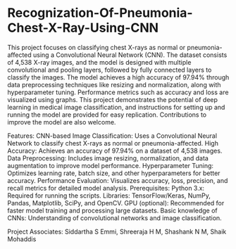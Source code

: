 # Recognization-Of-Pneumonia-Chest-X-Ray-Using-CNN
This project focuses on classifying chest X-rays as normal or pneumonia-affected using a Convolutional Neural Network (CNN). The dataset consists of 4,538 X-ray images, and the model is designed with multiple convolutional and pooling layers, followed by fully connected layers to classify the images. The model achieves a high accuracy of 97.94% through data preprocessing techniques like resizing and normalization, along with hyperparameter tuning. Performance metrics such as accuracy and loss are visualized using graphs. This project demonstrates the potential of deep learning in medical image classification, and instructions for setting up and running the model are provided for easy replication. Contributions to improve the model are also welcome.

Features:
         CNN-based Image Classification: Uses a Convolutional Neural Network to classify chest X-rays as normal or pneumonia-affected.
         High Accuracy: Achieves an accuracy of 97.94% on a dataset of 4,538 images.
         Data Preprocessing: Includes image resizing, normalization, and data augmentation to improve model performance.
         Hyperparameter Tuning: Optimizes learning rate, batch size, and other hyperparameters for better accuracy.
         Performance Evaluation: Visualizes accuracy, loss, precision, and recall metrics for detailed model analysis.
Prerequisites:
         Python 3.x: Required for running the scripts.
         Libraries: TensorFlow/Keras, NumPy, Pandas, Matplotlib, SciPy, and OpenCV.
         GPU (optional): Recommended for faster model training and processing large datasets.
         Basic knowledge of CNNs: Understanding of convolutional networks and image classification.

Project Associates: Siddartha S Emmi, Shreeraja H M, Shashank N M, Shaik Mohaddis

